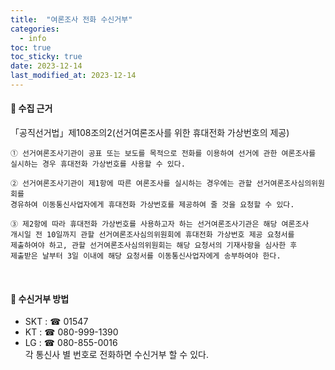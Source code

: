```yaml
---
title:  "여론조사 전화 수신거부" 
categories:
  - info
toc: true
toc_sticky: true
date: 2023-12-14
last_modified_at: 2023-12-14
---
```

#### 🌱 수집 근거
「공직선거법」제108조의2(선거여론조사를 위한 휴대전화 가상번호의 제공)
```
① 선거여론조사기관이 공표 또는 보도를 목적으로 전화를 이용하여 선거에 관한 여론조사를
실시하는 경우 휴대전화 가상번호를 사용할 수 있다.

② 선거여론조사기관이 제1항에 따른 여론조사를 실시하는 경우에는 관할 선거여론조사심의위원회를
경유하여 이동통신사업자에게 휴대전화 가상번호를 제공하여 줄 것을 요청할 수 있다.

③ 제2항에 따라 휴대전화 가상번호를 사용하고자 하는 선거여론조사기관은 해당 여론조사
개시일 전 10일까지 관할 선거여론조사심의위원회에 휴대전화 가상번호 제공 요청서를
제출하여야 하고, 관할 선거여론조사심의위원회는 해당 요청서의 기재사항을 심사한 후
제출받은 날부터 3일 이내에 해당 요청서를 이동통신사업자에게 송부하여야 한다.
```
<br>

#### 🌱 수신거부 방법
- SKT : ☎ 01547
- KT : ☎ 080-999-1390
- LG : ☎ 080-855-0016<br>
각 통신사 별 번호로 전화하면 수신거부 할 수 있다.